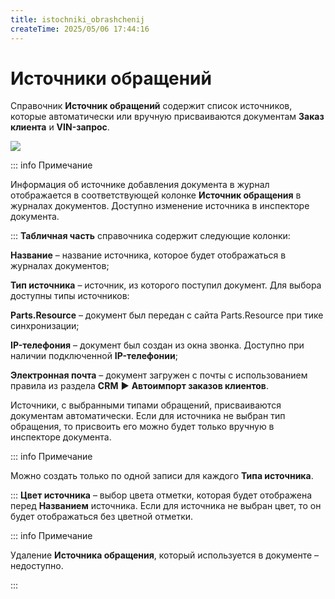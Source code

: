 ```yaml
---
title: istochniki_obrashchenij
createTime: 2025/05/06 17:44:16
---
```

# Источники обращений
Справочник **Источник обращений** содержит список источников, которые автоматически или вручную присваиваются документам **Заказ клиента** и **VIN-запрос**.

![](image385.png)

::: info Примечание

Информация об источнике добавления документа в журнал отображается в соответствующей колонке **Источник обращения** в журналах документов. Доступно изменение источника в инспекторе документа.

:::
**Табличная часть** справочника содержит следующие колонки:

**Название** – название источника, которое будет отображаться в журналах документов;

**Тип источника** – источник, из которого поступил документ. Для выбора доступны типы источников:

**Parts.Resource** – документ был передан с сайта Parts.Resource при тике синхронизации;

**IP-телефония** – документ был создан из окна звонка. Доступно при наличии подключенной **IP-телефонии**;

**Электронная почта** – документ загружен с почты с использованием правила из раздела **CRM** **►** **Автоимпорт заказов клиентов**.

Источники, с выбранными типами обращений, присваиваются документам автоматически. Если для источника не выбран тип обращения, то присвоить его можно будет только вручную в инспекторе документа.

::: info Примечание

Можно создать только по одной записи для каждого **Типа источника**.

:::
**Цвет источника** – выбор цвета отметки, которая будет отображена перед **Названием** источника. Если для источника не выбран цвет, то он будет отображаться без цветной отметки.

::: info Примечание

Удаление **Источника обращения**, который используется в документе – недоступно.

:::



